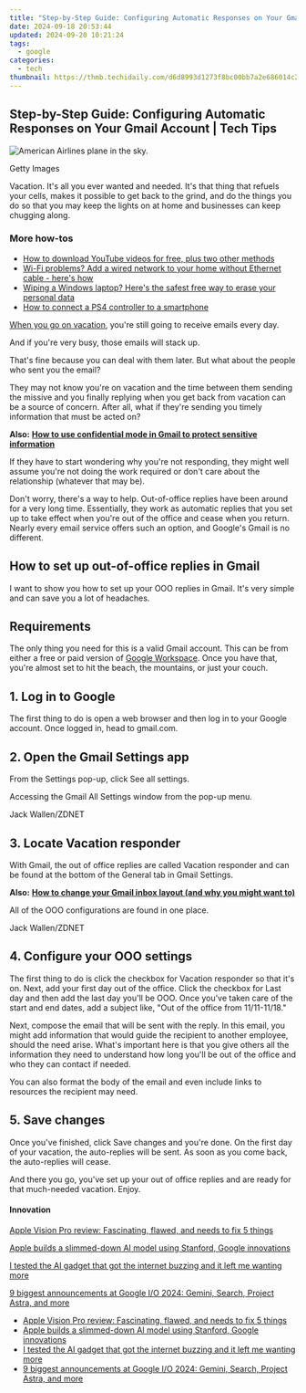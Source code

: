 ```yaml
---
title: "Step-by-Step Guide: Configuring Automatic Responses on Your Gmail Account | Tech Tips"
date: 2024-09-18 20:53:44
updated: 2024-09-20 10:21:24
tags:
  - google
categories:
  - tech
thumbnail: https://thmb.techidaily.com/d6d8993d1273f8bc00bb7a2e686014c201566f37966420d7b78cb492b551351d.jpg
---
```


## Step-by-Step Guide: Configuring Automatic Responses on Your Gmail Account | Tech Tips

![American Airlines plane in the sky.](https://www.zdnet.com/a/img/resize/4adfd39019c7be198951e93195fbb663060c4686/2022/04/18/004d3ed8-fa21-42c7-aff0-cd569f473ed2/gettyimages-1155904758-american-airlines-dreamliner2.jpg?auto=webp&width=1280)

Getty Images

Vacation. It's all you ever wanted and needed. It's that thing that refuels your cells, makes it possible to get back to the grind, and do the things you do so that you may keep the lights on at home and businesses can keep chugging along.

### More how-tos

* [How to download YouTube videos for free, plus two other methods](https://www.zdnet.com/article/how-to-download-youtube-videos-for-free-plus-two-other-methods/)
* [Wi-Fi problems? Add a wired network to your home without Ethernet cable - here's how](https://www.zdnet.com/article/wi-fi-problems-how-to-add-a-wired-network-to-your-home-without-ethernet-cable/)
* [Wiping a Windows laptop? Here's the safest free way to erase your personal data](https://www.zdnet.com/article/wiping-a-windows-laptop-heres-the-safest-free-way-to-erase-your-personal-data/)
* [How to connect a PS4 controller to a smartphone](https://www.zdnet.com/article/how-to-connect-a-ps4-controller-to-a-smartphone/)

[When you go on vacation](https://www.zdnet.com/home-and-office/smart-home/how-to-keep-your-home-secure-when-you-travel/), you're still going to receive emails every day. 

And if you're very busy, those emails will stack up. 

That's fine because you can deal with them later. But what about the people who sent you the email? 

They may not know you're on vacation and the time between them sending the missive and you finally replying when you get back from vacation can be a source of concern. After all, what if they're sending you timely information that must be acted on?

**Also:** [**How to use confidential mode in Gmail to protect sensitive information**](https://www.zdnet.com/article/how-to-use-confidential-mode-in-gmail-to-protect-sensitive-information/)

If they have to start wondering why you're not responding, they might well assume you're not doing the work required or don't care about the relationship (whatever that may be). 

Don't worry, there's a way to help. Out-of-office replies have been around for a very long time. Essentially, they work as automatic replies that you set up to take effect when you're out of the office and cease when you return. Nearly every email service offers such an option, and Google's Gmail is no different.

## How to set up out-of-office replies in Gmail

I want to show you how to set up your OOO replies in Gmail. It's very simple and can save you a lot of headaches.

## Requirements

The only thing you need for this is a valid Gmail account. This can be from either a free or paid version of [Google Workspace](https://www.zdnet.com/article/byo-google-account-google-unveils-a-free-version-of-workspace-for-users-at-work/). Once you have that, you're almost set to hit the beach, the mountains, or just your couch.

## 1\. Log in to Google

The first thing to do is open a web browser and then log in to your Google account. Once logged in, head to gmail.com.

## 2\. Open the Gmail Settings app

From the Settings pop-up, click See all settings.

Accessing the Gmail All Settings window from the pop-up menu.

Jack Wallen/ZDNET

## 3\. Locate Vacation responder

With Gmail, the out of office replies are called Vacation responder and can be found at the bottom of the General tab in Gmail Settings. 

**Also:** [**How to change your Gmail inbox layout (and why you might want to)**](https://www.zdnet.com/article/how-to-change-your-gmail-inbox-layout-and-why-you-might-want-to/)

All of the OOO configurations are found in one place.

Jack Wallen/ZDNET

## 4\. Configure your OOO settings

The first thing to do is click the checkbox for Vacation responder so that it's on. Next, add your first day out of the office. Click the checkbox for Last day and then add the last day you'll be OOO. Once you've taken care of the start and end dates, add a subject like, "Out of the office from 11/11-11/18."

Next, compose the email that will be sent with the reply. In this email, you might add information that would guide the recipient to another employee, should the need arise. What's important here is that you give others all the information they need to understand how long you'll be out of the office and who they can contact if needed.

You can also format the body of the email and even include links to resources the recipient may need.

## 5\. Save changes

Once you've finished, click Save changes and you're done. On the first day of your vacation, the auto-replies will be sent. As soon as you come back, the auto-replies will cease.

And there you go, you've set up your out of office replies and are ready for that much-needed vacation. Enjoy.

#### Innovation

[Apple Vision Pro review: Fascinating, flawed, and needs to fix 5 things](https://www.zdnet.com/article/apple-vision-pro-review/ "Apple Vision Pro review: Fascinating, flawed, and needs to fix 5 things")

[Apple builds a slimmed-down AI model using Stanford, Google innovations](https://www.zdnet.com/article/apple-builds-a-slimmed-down-ai-model-using-stanford-google-innovations/ "Apple builds a slimmed-down AI model using Stanford, Google innovations")

[I tested the AI gadget that got the internet buzzing and it left me wanting more](https://www.zdnet.com/article/i-tested-the-ai-gadget-that-got-the-internet-buzzing-and-it-left-me-wanting-more/ "I tested the AI gadget that got the internet buzzing and it left me wanting more")

[9 biggest announcements at Google I/O 2024: Gemini, Search, Project Astra, and more](https://www.zdnet.com/article/is-openai-sweating-9-google-features-announced-for-gemini-search-android-and-more/ "9 biggest announcements at Google I/O 2024: Gemini, Search, Project Astra, and more")

* [Apple Vision Pro review: Fascinating, flawed, and needs to fix 5 things](https://www.zdnet.com/article/apple-vision-pro-review/ "Apple Vision Pro review: Fascinating, flawed, and needs to fix 5 things")
* [Apple builds a slimmed-down AI model using Stanford, Google innovations](https://www.zdnet.com/article/apple-builds-a-slimmed-down-ai-model-using-stanford-google-innovations/ "Apple builds a slimmed-down AI model using Stanford, Google innovations")
* [I tested the AI gadget that got the internet buzzing and it left me wanting more](https://www.zdnet.com/article/i-tested-the-ai-gadget-that-got-the-internet-buzzing-and-it-left-me-wanting-more/ "I tested the AI gadget that got the internet buzzing and it left me wanting more")
* [9 biggest announcements at Google I/O 2024: Gemini, Search, Project Astra, and more](https://www.zdnet.com/article/is-openai-sweating-9-google-features-announced-for-gemini-search-android-and-more/ "9 biggest announcements at Google I/O 2024: Gemini, Search, Project Astra, and more")

<ins class="adsbygoogle"
     style="display:block"
     data-ad-format="autorelaxed"
     data-ad-client="ca-pub-7571918770474297"
     data-ad-slot="1223367746"></ins>



<ins class="adsbygoogle"
     style="display:block"
     data-ad-client="ca-pub-7571918770474297"
     data-ad-slot="8358498916"
     data-ad-format="auto"
     data-full-width-responsive="true"></ins>
